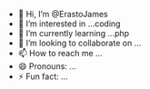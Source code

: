 - 👋 Hi, I’m @ErastoJames
- 👀 I’m interested in ...coding
- 🌱 I’m currently learning ...php
- 💞️ I’m looking to collaborate on ...
- 📫 How to reach me ...
- 😄 Pronouns: ...
- ⚡ Fun fact: ...

<!---
ErastoJames/ErastoJames is a ✨ special ✨ repository because its `README.md` (this file) appears on your GitHub profile.
You can click the Preview link to take a look at your changes.
--->
